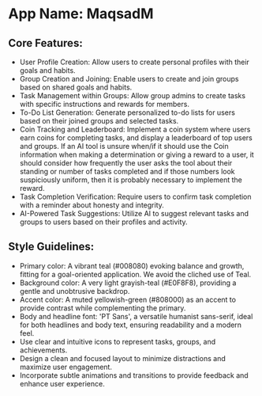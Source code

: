 # **App Name**: MaqsadM

## Core Features:

- User Profile Creation: Allow users to create personal profiles with their goals and habits.
- Group Creation and Joining: Enable users to create and join groups based on shared goals and habits.
- Task Management within Groups: Allow group admins to create tasks with specific instructions and rewards for members.
- To-Do List Generation: Generate personalized to-do lists for users based on their joined groups and selected tasks.
- Coin Tracking and Leaderboard: Implement a coin system where users earn coins for completing tasks, and display a leaderboard of top users and groups. If an AI tool is unsure when/if it should use the Coin information when making a determination or giving a reward to a user, it should consider how frequently the user asks the tool about their standing or number of tasks completed and if those numbers look suspiciously uniform, then it is probably necessary to implement the reward.
- Task Completion Verification: Require users to confirm task completion with a reminder about honesty and integrity.
- AI-Powered Task Suggestions: Utilize AI to suggest relevant tasks and groups to users based on their profiles and activity.

## Style Guidelines:

- Primary color: A vibrant teal (#008080) evoking balance and growth, fitting for a goal-oriented application. We avoid the cliched use of Teal.
- Background color: A very light grayish-teal (#E0F8F8), providing a gentle and unobtrusive backdrop.
- Accent color: A muted yellowish-green (#808000) as an accent to provide contrast while complementing the primary.
- Body and headline font: 'PT Sans', a versatile humanist sans-serif, ideal for both headlines and body text, ensuring readability and a modern feel.
- Use clear and intuitive icons to represent tasks, groups, and achievements.
- Design a clean and focused layout to minimize distractions and maximize user engagement.
- Incorporate subtle animations and transitions to provide feedback and enhance user experience.